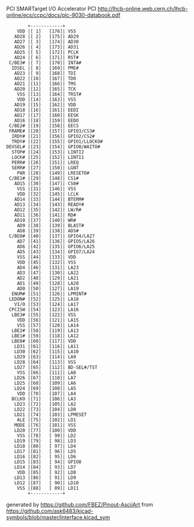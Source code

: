 PCI SMARTarget I/O Accelerator
PCI
http://lhcb-online.web.cern.ch/lhcb-online/ecs/ccpc/docs/plc-9030-databook.pdf


	        +------------+
	    VDD |[ 1]   [176]| VSS
	   AD28 |[ 2]   [175]| AD29
	   AD27 |[ 3]   [174]| AD30
	   AD26 |[ 4]   [173]| AD31
	   AD25 |[ 5]   [172]| PCLK
	   AD24 |[ 6]   [171]| RST#
	 C/BE3# |[ 7]   [170]| INTA#
	  IDSEL |[ 8]   [169]| PME#
	   AD23 |[ 9]   [168]| TDI
	   AD22 |[10]   [167]| TDO
	   AD21 |[11]   [166]| TMS
	   AD20 |[12]   [165]| TCK
	    VSS |[13]   [164]| TRST#
	    VDD |[14]   [163]| VSS
	   AD19 |[15]   [162]| VDD
	   AD18 |[16]   [161]| EEDI
	   AD17 |[17]   [160]| EESK
	   AD16 |[18]   [159]| EEDO
	 C/BE2# |[19]   [158]| EECS
	 FRAME# |[20]   [157]| GPIO3/CS3#
	  IRDY# |[21]   [156]| GPIO2/CS2#
	  TRDY# |[22]   [155]| GPIO1/LLOCKO#
	DEVSEL# |[23]   [154]| GPIO0/WAITO#
	  STOP# |[24]   [153]| LINTI2
	  LOCK# |[25]   [152]| LINTI1
	  PERR# |[26]   [151]| LREQ
	  SERR# |[27]   [150]| LGNT
	    PAR |[28]   [149]| LRESETO#
	 C/BE1# |[29]   [148]| CS1#
	   AD15 |[30]   [147]| CS0#
	    VSS |[31]   [146]| VSS
	    VDD |[32]   [145]| LCLK
	   AD14 |[33]   [144]| BTERM#
	   AD13 |[34]   [143]| READY#
	   AD12 |[35]   [142]| LW/R#
	   AD11 |[36]   [141]| RD#
	   AD10 |[37]   [140]| WR#
	    AD9 |[38]   [139]| BLAST#
	    AD8 |[39]   [138]| ADS#
	 C/BE0# |[40]   [137]| GPIO4/LA27
	    AD7 |[41]   [136]| GPIO5/LA26
	    AD6 |[42]   [135]| GPIO6/LA25
	    AD5 |[43]   [134]| GPIO7/LA24
	    VSS |[44]   [133]| VDD
	    VDD |[45]   [132]| VSS
	    AD4 |[46]   [131]| LA23
	    AD3 |[47]   [130]| LA22
	    AD2 |[48]   [129]| LA21
	    AD1 |[49]   [128]| LA20
	    AD0 |[50]   [127]| LA19
	  ENUM# |[51]   [126]| LPMINT#
	 LEDON# |[52]   [125]| LA18
	   VI/O |[53]   [124]| LA17
	 CPCISW |[54]   [123]| LA16
	  LBE3# |[55]   [122]| VSS
	    VDD |[56]   [121]| LA15
	    VSS |[57]   [120]| LA14
	  LBE2# |[58]   [119]| LA13
	  LBE1# |[59]   [118]| LA12
	  LBE0# |[60]   [117]| VDD
	   LD31 |[61]   [116]| LA11
	   LD30 |[62]   [115]| LA10
	   LD29 |[63]   [114]| LA9
	   LD28 |[64]   [113]| VSS
	   LD27 |[65]   [112]| BD-SEL#/TST
	    VSS |[66]   [111]| LA8
	   LD26 |[67]   [110]| LA7
	   LD25 |[68]   [109]| LA6
	   LD24 |[69]   [108]| LA5
	    VDD |[70]   [107]| LA4
	  BCLKO |[71]   [106]| LA3
	   LD23 |[72]   [105]| LA2
	   LD22 |[73]   [104]| LD0
	   LD21 |[74]   [103]| LPMESET
	    ALE |[75]   [102]| LD1
	   MODE |[76]   [101]| VSS
	   LD20 |[77]   [100]| VDD
	    VSS |[78]   [ 99]| LD2
	   LD19 |[79]   [ 98]| LD3
	   LD18 |[80]   [ 97]| LD4
	   LD17 |[81]   [ 96]| LD5
	   LD16 |[82]   [ 95]| LD6
	   LD15 |[83]   [ 94]| GPIO8
	   LD14 |[84]   [ 93]| LD7
	    VDD |[85]   [ 92]| LD8
	   LD13 |[86]   [ 91]| LD9
	   LD12 |[87]   [ 90]| LD10
	    VSS |[88]   [ 89]| LD11
	        +------------+


generated by https://github.com/FBEZ/Pinout-AsciiArt from https://github.com/ask6483/kicad-symbols/blob/master/Interface.kicad_sym